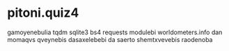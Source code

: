 # pitoni.quiz4

gamoyenebulia tqdm sqlite3 bs4 requests modulebi
worldometers.info dan momaqvs qveynebis dasaxelebebi da saerto shemtxvevebis raodenoba
